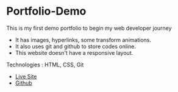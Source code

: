 # Portfolio-Demo

This is my first demo portfolio to begin my web developer journey

* It has images, hyperlinks, some transform animations.
* It also uses git and github to store codes online.
* This website doesn't have a responsive layout.

Technologies : HTML, CSS, Git

* [Live Site](https://masfikalam.github.io/Portfolio-Demo)
* [Github](https://github.com/masfikalam/Portfolio-Demo)
